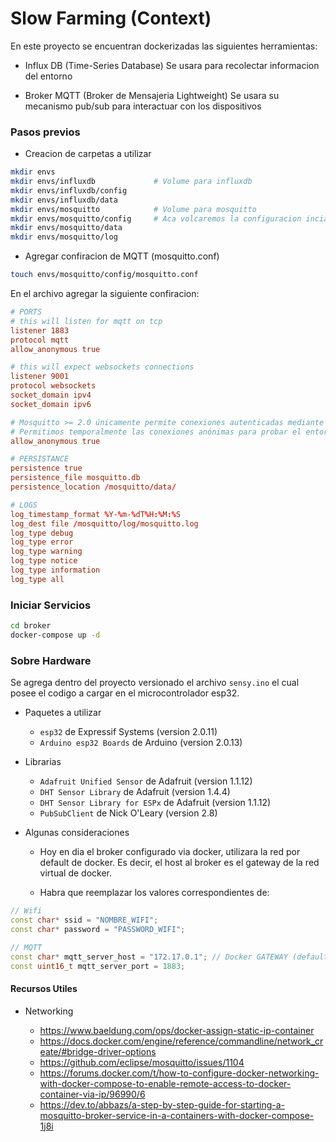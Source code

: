 # Slow Farming (Context)

En este proyecto se encuentran dockerizadas las siguientes herramientas:

* Influx DB (Time-Series Database)
Se usara para recolectar informacion del entorno

* Broker MQTT (Broker de Mensajeria Lightweight)
Se usara su mecanismo pub/sub para interactuar con los dispositivos




### Pasos previos

* Creacion de carpetas a utilizar

```bash
mkdir envs
mkdir envs/influxdb             # Volume para influxdb
mkdir envs/influxdb/config
mkdir envs/influxdb/data
mkdir envs/mosquitto            # Volume para mosquitto
mkdir envs/mosquitto/config     # Aca volcaremos la configuracion incial del broker
mkdir envs/mosquitto/data
mkdir envs/mosquitto/log
```

* Agregar confiracion de MQTT (mosquitto.conf)

```bash
touch envs/mosquitto/config/mosquitto.conf
```

En el archivo agregar la siguiente confiracion:

```conf
# PORTS
# this will listen for mqtt on tcp
listener 1883
protocol mqtt
allow_anonymous true

# this will expect websockets connections
listener 9001
protocol websockets
socket_domain ipv4
socket_domain ipv6

# Mosquitto >= 2.0 únicamente permite conexiones autenticadas mediante usuario/contraseña
# Permitimos temporalmente las conexiones anónimas para probar el entorno
allow_anonymous true

# PERSISTANCE
persistence true
persistence_file mosquitto.db
persistence_location /mosquitto/data/

# LOGS
log_timestamp_format %Y-%m-%dT%H:%M:%S
log_dest file /mosquitto/log/mosquitto.log
log_type debug
log_type error
log_type warning
log_type notice
log_type information
log_type all
```


### Iniciar Servicios

```bash
cd broker
docker-compose up -d
```


### Sobre Hardware

Se agrega dentro del proyecto versionado el archivo `sensy.ino` el cual posee el codigo a cargar en el microcontrolador esp32.

- Paquetes a utilizar
    * `esp32` de Expressif Systems (version 2.0.11)
    * `Arduino esp32 Boards` de Arduino (version 2.0.13)

- Librarias
    * `Adafruit Unified Sensor` de Adafruit (version 1.1.12)
    * `DHT Sensor Library` de Adafruit (version 1.4.4)
    * `DHT Sensor Library for ESPx` de Adafruit (version 1.1.12)
    * `PubSubClient` de Nick O'Leary (version 2.8)

- Algunas consideraciones
    * Hoy en dia el broker configurado via docker, utilizara la red por default de docker. Es decir, el host al broker es el gateway de la red virtual de docker.

    * Habra que reemplazar los valores correspondientes de:
    
```ino
// Wifi
const char* ssid = "NOMBRE_WIFI";
const char* password = "PASSWORD_WIFI";

// MQTT
const char* mqtt_server_host = "172.17.0.1"; // Docker GATEWAY (default)
const uint16_t mqtt_server_port = 1883;
```
    

#### Recursos Utiles

* Networking

    - https://www.baeldung.com/ops/docker-assign-static-ip-container
    - https://docs.docker.com/engine/reference/commandline/network_create/#bridge-driver-options
    - https://github.com/eclipse/mosquitto/issues/1104
    - https://forums.docker.com/t/how-to-configure-docker-networking-with-docker-compose-to-enable-remote-access-to-docker-container-via-ip/96990/6
    - https://dev.to/abbazs/a-step-by-step-guide-for-starting-a-mosquitto-broker-service-in-a-containers-with-docker-compose-1j8i

